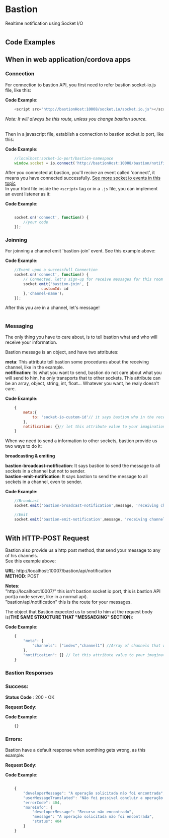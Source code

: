 # Bastion
Realtime notification using Socket I/O
#
## Code Examples

## When in web application/cordova apps
### Connection
For connection to bastion API, you first need to refer bastion socket-io.js file, like this:

 **Code Example:**
``` javascript
    <script src="http://bastionHost:10008/socket.io/socket.io.js"></script>
```
*Note: It will always be this route, unless you change bastion source.*
<br/><br/>

Then in a javascript file, establish a connection to bastion socket.io port, like this:

 **Code Example:**
``` javascript
    //localhost:socket-io-port/bastion-namespace
    window.socket = io.connect('http://bastionHost:10008/bastion/notification');
```

After you connected at bastion, you'll recive an event called 'connect', it means you have connected successfully. [See more socket io events in this topic](http://stackoverflow.com/questions/24224287/list-of-socket-io-events) <br />
In your html file inside the `<script>` tag or in a `.js` file, you can implement an event listener as it:

 **Code Example:**
``` javascript

    socket.on('connect', function() {
        //your code
    });

```

### Joinning

For joinning a channel emit 'bastion-join' event. See this example above:

 **Code Example:**
``` javascript
    //Event upon a successfull Connection
    socket.on('connect', function() {
        // Connected, let's sign-up for receive messages for this room
        socket.emit('bastion-join', {
                customId: id
        },'channel-name');
    });
```

After this you are in a channel, let's message!

#
### Messaging

The only thing you have to care about, is to tell bastion what and who will receive your information. <br />

Bastion message is an object, and have two attributes:<br/>

**meta**: This attribute tell bastion some procedures about the receiving channel, like in the example.<br/>
**notification**: Its what you want to send, bastion do not care about what you will send to him, he only transports that to other sockets.
This attribute can be an array, object, string, int, float... Whatever you want, he realy doesn't care.

 **Code Example:**
``` javascript
    {
        meta:{
            to: 'socket-io-custom-id'// it says bastion who in the receiving channel will receive the notification attribute value
        },
        notification: {}// let this attribute value to your imagination
    }
```

When we need to send a information to other sockets, bastion provide us two ways to do it: <br />

**broadcasting & emiting**<br/>

**bastion-broadcast-notification**: It says bastion to send the message to all sockets in a channel but not to sender. <br/>
**bastion-emit-notification**: It says bastion to send the message to all sockets in a channel, even to sender.

 **Code Example:**
``` javascript
    //Broadcast
    socket.emit('bastion-broadcast-notification',message, 'receiving channel');

    //Emit
    socket.emit('bastion-emit-notification',message, 'receiving channel');

```
#
## With HTTP-POST Request
Bastion also provide us a http post method, that send your message to any of his channels.<br/>
See this example above:<br/>

**URL**: http://localhost:10007/bastion/api/notification<br/>
**METHOD**: POST<br/>

**Notes**: <br/>
"http://localhost:10007/" this isn't bastion socket io port, this is bastion API port(a node server, like in a normal api). <br/>
"bastion/api/notification" this is the route for your messages. <br/>


The object that Bastion expected us to send to him at the request body is(**THE SAME STRUCTURE THAT "MESSAEGING" SECTION**):

 **Code Example:**
``` javascript
    {
        "meta": {
            "channels": ["index","channel1"] //Array of channels that will receive your message.
        },
        "notification": {} // let this attribute value to your imagination too.
    }
```

### Bastion Responses

### Success: <br/>
**Status Code** : 200 - OK

**Request Body**:

**Code Example:**
``` javascript
    {}
```

### Errors:
Bastion have a default response when somthing gets wrong, as this example:

**Request Body**:

 **Code Example:**
``` javascript

    {
        "developerMessage": "A operação solicitada não foi encontrada",
        "userMessageTranslated": "Não foi possivel concluir a operação solicitada",
        "errorCode": 404,
        "moreInfo": {
            "developerMessage": "Recurso não encontrado",
            "message": "A operação solicitada não foi encontrada",
            "status": 404
        }
    }
```
#